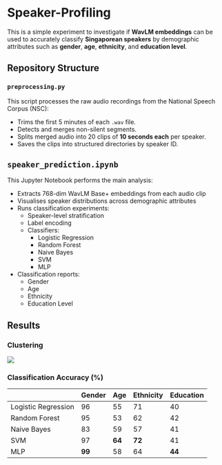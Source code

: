# Speaker-Profiling
This is a simple experiment to investigate if **WavLM embeddings** can be used to accurately classify **Singaporean speakers** by demographic attributes such as **gender**, **age**, **ethnicity**, and **education level**. 

## Repository Structure

### `preprocessing.py`
This script processes the raw audio recordings from the National Speech Corpus (NSC):
- Trims the first 5 minutes of each `.wav` file.
- Detects and merges non-silent segments.
- Splits merged audio into 20 clips of **10 seconds each** per speaker.
- Saves the clips into structured directories by speaker ID.

## `speaker_prediction.ipynb`
This  Jupyter Notebook performs the main analysis:
- Extracts 768-dim WavLM Base+ embeddings from each audio clip
- Visualises speaker distributions across demographic attributes
- Runs classification experiments:
    - Speaker-level stratification
    - Label encoding
    - Classifiers:
        - Logistic Regression
        - Random Forest
        - Naive Bayes
        - SVM
        - MLP
- Classification reports:
    - Gender
    - Age
    - Ethnicity
    - Education Level

## Results

### Clustering
![](https://github.com/daniel-023/Speaker-Profiling/visualisationsblob/main/t-SNE_plot.png)

### Classification Accuracy (%)
|                     | Gender | Age    | Ethnicity | Education |
|---------------------|--------|--------|-----------|-----------|
| Logistic Regression | 96     | 55     | 71        | 40        |
| Random Forest       | 95     | 53     | 62        | 42        |
| Naive Bayes         | 83     | 59     | 57        | 41        |
| SVM                 | 97     | **64** | **72**    | 41        |
| MLP                 | **99** | 58     | 64        | **44**    |
